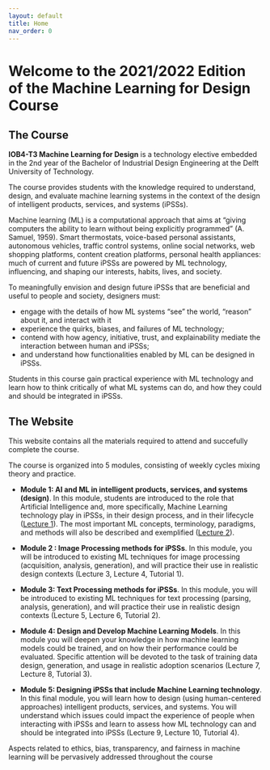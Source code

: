 ```yaml
---
layout: default
title: Home
nav_order: 0
---
```


# Welcome to the 2021/2022 Edition of the Machine Learning for Design Course



## The Course

**IOB4-T3 Machine Learning for Design** is a technology elective embedded in the 2nd year of the Bachelor of Industrial Design Engineering at the Delft University of Technology. 

The course provides students with the knowledge required to understand, design, and evaluate machine learning systems in the context of the design of intelligent products, services, and systems (iPSSs). 

Machine learning (ML) is a computational approach that aims at “giving computers the ability to learn without being explicitly programmed” (A. Samuel, 1959). Smart thermostats, voice-based personal assistants, autonomous vehicles, traffic control systems, online social networks, web shopping platforms, content creation platforms, personal health appliances: much of current and future iPSSs are powered by ML technology, influencing, and shaping our interests, habits, lives, and society.  

To meaningfully envision and design future iPSSs that are beneficial and useful to people and society, designers must: 
- engage with the details of how ML systems “see” the world, “reason” about it, and interact with it
- experience the quirks, biases, and failures of ML technology; 
- contend with how agency, initiative, trust, and explainability mediate the interaction between human and iPSSs;
- and understand how functionalities enabled by ML can be designed in iPSSs. 

Students in this course gain practical experience with ML technology and learn how to think critically of what ML systems can do, and how they could and should be integrated in iPSSs.

## The Website

This website contains all the materials required to attend and succefully complete the course. 

The course is organized into 5 modules, consisting of weekly cycles mixing theory and practice. 

- **Module 1: AI and ML in intelligent products, services, and systems (design)**. In this module, students are introduced to the role that Artificial Intelligence and, more specifically, Machine Learning technology play in iPSSs, in their design process, and in their lifecycle ([Lecture 1]({{site.baseurl}}/lectures/Lecture-1/)). The most important ML concepts, terminology, paradigms, and methods will also be described and exemplified ([Lecture 2]({{site.baseurl}}/lectures/Lecture-2/)).

- **Module 2 : Image Processing methods for iPSSs**. In this module, you will be introduced to existing ML techniques for image processing (acquisition, analysis, generation), and will practice their use in realistic design contexts (Lecture 3, Lecture 4, Tutorial 1).

- **Module 3: Text Processing methods for iPSSs**. In this module, you will be introduced to existing ML techniques for text processing (parsing, analysis, generation), and will practice their use in realistic design contexts (Lecture 5, Lecture 6, Tutorial 2). 

- **Module 4: Design and Develop Machine Learning Models**. In this module you will deepen your knowledge in how machine learning models could be trained, and on how their performance could be evaluated. Specific attention will be devoted to the task of training data design, generation, and usage in realistic adoption scenarios (Lecture 7, Lecture 8, Tutorial 3). 

- **Module 5: Designing iPSSs that include Machine Learning technology**. In this final module, you will learn how to design (using human-centered approaches) intelligent products, services, and systems. You will understand which issues could impact the experience of people when interacting with iPSSs and learn to assess how ML technology can and should be integrated into iPSSs (Lecture 9, Lecture 10, Tutorial 4).  

Aspects related to ethics, bias, transparency, and fairness in machine learning will be pervasively addressed throughout the course


